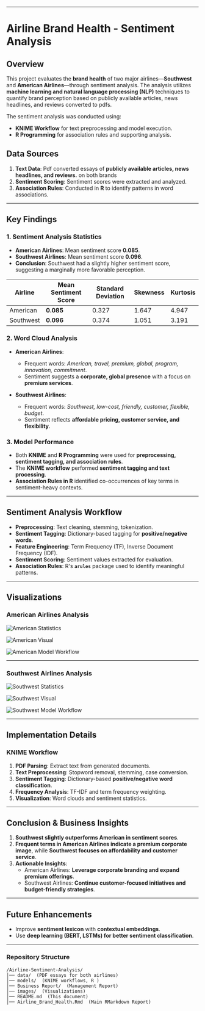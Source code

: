 
---

# **Airline Brand Health - Sentiment Analysis**

## **Overview**
This project evaluates the **brand health** of two major airlines—**Southwest** and **American Airlines**—through sentiment analysis. The analysis utilizes **machine learning and natural language processing (NLP)** techniques to quantify brand perception based on publicly available articles, news headlines, and reviews converted to pdfs.

The sentiment analysis was conducted using:
- **KNIME Workflow** for text preprocessing and model execution.
- **R Programming** for association rules and supporting analysis.

## **Data Sources**
1. **Text Data**: Pdf converted essays of **publicly available articles, news headlines, and reviews.** on both brands
2. **Sentiment Scoring**: Sentiment scores were extracted and analyzed.
3. **Association Rules**: Conducted in **R** to identify patterns in word associations.

---

## **Key Findings**

### **1. Sentiment Analysis Statistics**
- **American Airlines**: Mean sentiment score **0.085**.
- **Southwest Airlines**: Mean sentiment score **0.096**.
- **Conclusion**: Southwest had a slightly higher sentiment score, suggesting a marginally more favorable perception.

| Airline        | Mean Sentiment Score | Standard Deviation | Skewness | Kurtosis |
|---------------|---------------------|--------------------|----------|----------|
| American      | **0.085**            | 0.327              | 1.647    | 4.947    |
| Southwest     | **0.096**            | 0.374              | 1.051    | 3.191    |

### **2. Word Cloud Analysis**
- **American Airlines**:
  - Frequent words: *American, travel, premium, global, program, innovation, commitment*.
  - Sentiment suggests a **corporate, global presence** with a focus on **premium services**.
  
- **Southwest Airlines**:
  - Frequent words: *Southwest, low-cost, friendly, customer, flexible, budget*.
  - Sentiment reflects **affordable pricing, customer service, and flexibility**.

### **3. Model Performance**
- Both **KNIME** and **R Programming** were used for **preprocessing, sentiment tagging, and association rules**.
- The **KNIME workflow** performed **sentiment tagging and text processing**.
- **Association Rules in R** identified co-occurrences of key terms in sentiment-heavy contexts.

---

## **Sentiment Analysis Workflow**
- **Preprocessing**: Text cleaning, stemming, tokenization.
- **Sentiment Tagging**: Dictionary-based tagging for **positive/negative words**.
- **Feature Engineering**: Term Frequency (TF), Inverse Document Frequency (IDF).
- **Sentiment Scoring**: Sentiment values extracted for evaluation.
- **Association Rules**: R's **`arules`** package used to identify meaningful patterns.

---

## **Visualizations**

### **American Airlines Analysis**
![American Statistics](https://github.com/EvidenceM290/Pricing-Sensitivity-Selection-Bias-Analysis-Starbucks-Rewards-Program-/blob/main/images/American%20Statistics.png)

![American Visual](https://github.com/EvidenceM290/Pricing-Sensitivity-Selection-Bias-Analysis-Starbucks-Rewards-Program-/blob/main/images/American%20Visual.png)

![American Model Workflow](https://github.com/EvidenceM290/Pricing-Sensitivity-Selection-Bias-Analysis-Starbucks-Rewards-Program-/blob/main/images/AmericanModelFlow.png)

---

### **Southwest Airlines Analysis**
![Southwest Statistics](https://github.com/EvidenceM290/Pricing-Sensitivity-Selection-Bias-Analysis-Starbucks-Rewards-Program-/blob/main/images/SouthWest%20Statistics.png)

![Southwest Visual](https://github.com/EvidenceM290/Pricing-Sensitivity-Selection-Bias-Analysis-Starbucks-Rewards-Program-/blob/main/images/SouthWest%20Visual.png)

![Southwest Model Workflow](https://github.com/EvidenceM290/Pricing-Sensitivity-Selection-Bias-Analysis-Starbucks-Rewards-Program-/blob/main/images/SouthWestModelFlow.png)

---

## **Implementation Details**
### **KNIME Workflow**
1. **PDF Parsing**: Extract text from generated documents.
2. **Text Preprocessing**: Stopword removal, stemming, case conversion.
3. **Sentiment Tagging**: Dictionary-based **positive/negative word classification**.
4. **Frequency Analysis**: TF-IDF and term frequency weighting.
5. **Visualization**: Word clouds and sentiment statistics.


---

## **Conclusion & Business Insights**
1. **Southwest slightly outperforms American in sentiment scores**.
2. **Frequent terms in American Airlines indicate a premium corporate image**, while **Southwest focuses on affordability and customer service**.
3. **Actionable Insights**:
   - American Airlines: **Leverage corporate branding and expand premium offerings**.
   - Southwest Airlines: **Continue customer-focused initiatives and budget-friendly strategies**.

---

## **Future Enhancements**
- Improve **sentiment lexicon** with **contextual embeddings**.
- Use **deep learning (BERT, LSTMs) for better sentiment classification**.


---

### **Repository Structure**
```
/Airline-Sentiment-Analysis/
│── data/  (PDF essays for both airlines)
│── models/  (KNIME workflows, R )
│── Business Report/  (Management Report)
│── images/  (Visualizations)
│── README.md  (This document)
│── Airline_Brand_Health.Rmd  (Main RMarkdown Report)
```

